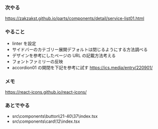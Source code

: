 ### 次やる

https://zakzakst.github.io/parts/components/detail/service-list01.html

### やること

- linter を設定
- サイドバーのカテゴリー展開デフォルトは閉じるようにする方法調べる
- デザインを参考にしたページの URL の記載方法考える
- フォントファミリーの反映
- accordion01 の開閉を下記を参考に試す
  https://ics.media/entry/220901/

### メモ

https://react-icons.github.io/react-icons/

### あとでやる

- src\components\button\21-40\37\index.tsx
- src\components\card\12\index.tsx
